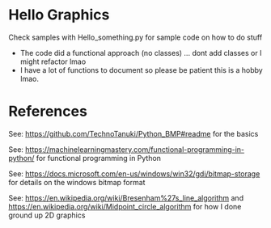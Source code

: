 # Hello Graphics
Check samples with Hello_something.py for sample code on how to do stuff
* The code did a functional approach (no classes) ... dont add classes or I might refactor lmao
* I have a lot of functions to document so please be patient this is a hobby lmao.

# References

See: https://github.com/TechnoTanuki/Python_BMP#readme for the basics

See: https://machinelearningmastery.com/functional-programming-in-python/
for functional programming in Python

See: https://docs.microsoft.com/en-us/windows/win32/gdi/bitmap-storage
for details on the windows bitmap format

See: https://en.wikipedia.org/wiki/Bresenham%27s_line_algorithm 
and https://en.wikipedia.org/wiki/Midpoint_circle_algorithm
for how I done ground up 2D graphics

